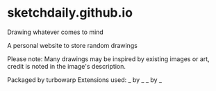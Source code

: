# sketchdaily.github.io
Drawing whatever comes to mind


A personal website to store random drawings

Please note: Many drawings may be inspired by existing images or art, credit is noted in the image's description.


Packaged by turbowarp
Extensions used:
_ by _
_ by _
